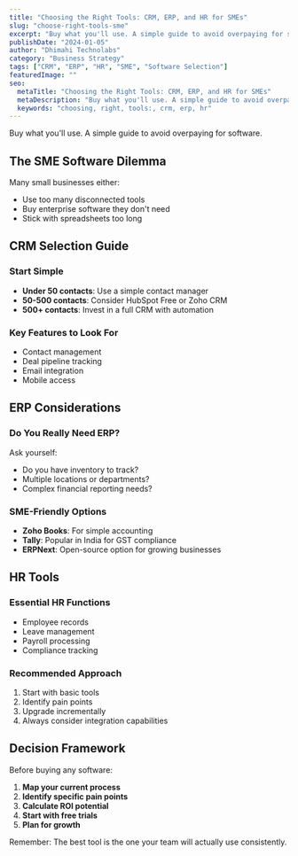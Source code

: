 ```yaml
---
title: "Choosing the Right Tools: CRM, ERP, and HR for SMEs"
slug: "choose-right-tools-sme"
excerpt: "Buy what you'll use. A simple guide to avoid overpaying for software."
publishDate: "2024-01-05"
author: "Dhimahi Technolabs"
category: "Business Strategy"
tags: ["CRM", "ERP", "HR", "SME", "Software Selection"]
featuredImage: ""
seo:
  metaTitle: "Choosing the Right Tools: CRM, ERP, and HR for SMEs"
  metaDescription: "Buy what you'll use. A simple guide to avoid overpaying for software."
  keywords: "choosing, right, tools:, crm, erp, hr"
---
```



Buy what you'll use. A simple guide to avoid overpaying for software.

## The SME Software Dilemma

Many small businesses either:
- Use too many disconnected tools
- Buy enterprise software they don't need
- Stick with spreadsheets too long

## CRM Selection Guide

### Start Simple
- **Under 50 contacts**: Use a simple contact manager
- **50-500 contacts**: Consider HubSpot Free or Zoho CRM
- **500+ contacts**: Invest in a full CRM with automation

### Key Features to Look For
- Contact management
- Deal pipeline tracking
- Email integration
- Mobile access

## ERP Considerations

### Do You Really Need ERP?
Ask yourself:
- Do you have inventory to track?
- Multiple locations or departments?
- Complex financial reporting needs?

### SME-Friendly Options
- **Zoho Books**: For simple accounting
- **Tally**: Popular in India for GST compliance
- **ERPNext**: Open-source option for growing businesses

## HR Tools

### Essential HR Functions
- Employee records
- Leave management
- Payroll processing
- Compliance tracking

### Recommended Approach
1. Start with basic tools
2. Identify pain points
3. Upgrade incrementally
4. Always consider integration capabilities

## Decision Framework

Before buying any software:
1. **Map your current process**
2. **Identify specific pain points**
3. **Calculate ROI potential**
4. **Start with free trials**
5. **Plan for growth**

Remember: The best tool is the one your team will actually use consistently.